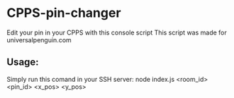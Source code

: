 # CPPS-pin-changer
Edit your pin in your CPPS with this console script
This script was made for universalpenguin.com



## Usage:
Simply run this comand in your SSH server: node index.js <room_id> <pin_id> <x_pos> <y_pos>

